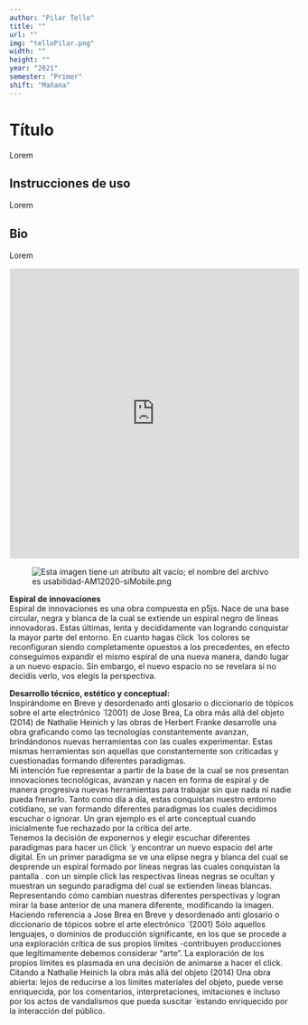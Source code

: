 ```yaml
---
author: "Pilar Tello"
title: ""
url: ""
img: "telloPilar.png"
width: ""
height: ""
year: "2021"
semester: "Primer"
shift: "Mañana"
---
```


<p></p>

# Título

Lorem 

## Instrucciones de uso 

Lorem

## Bio

Lorem

<!-- wp:html -->
<p align="center"><iframe width="512" height="512" frameborder="0" scrolling="no" style="width:512px; margin:0 auto!important;border: 1px solid #F2F2F3; z-index: 100;" src="https://editor.p5js.org/Pilitello/embed/vDWSs38IJ"></iframe></p>
<!-- /wp:html -->

<!-- wp:image {"align":"center"} -->
<div class="wp-block-image"><figure class="aligncenter"><img src="https://am1-lacabanne.atamvirtual.com.ar/wp-content/uploads/2020/12/usabilidad-AM12020-siMobile.png" alt="Esta imagen tiene un atributo alt vacío; el nombre del archivo es usabilidad-AM12020-siMobile.png"/></figure></div>
<!-- /wp:image -->

<p><strong>Espiral de innovaciones</strong><br>Espiral de innovaciones es una obra compuesta en p5js. Nace de una base circular, negra y blanca de la cual se extiende un espiral negro de lineas innovadoras. Estas últimas, lenta y decididamente van logrando conquistar la mayor parte del entorno. En cuanto hagas ̈click ̈ los colores se reconfiguran siendo completamente opuestos a los precedentes, en efecto conseguimos expandir el mismo espiral de una nueva manera, dando lugar a un nuevo espacio. Sin embargo, el nuevo espacio no se revelara si no decidís verlo, vos elegís la perspectiva.</p>
<p><strong>Desarrollo técnico, estético y conceptual:</strong><br>Inspirándome en ̈Breve y desordenado anti glosario o diccionario de tópicos sobre el arte electrónico ̈ (2001) de Jose Brea, ̈La obra más allá del objeto ̈(2014) de Nathalie Heinich y las obras de Herbert Franke desarrolle una obra graficando como las tecnologías constantemente avanzan, brindándonos nuevas herramientas con las cuales experimentar. Estas mismas herramientas son aquellas que constantemente son criticadas y cuestionadas formando diferentes paradigmas.<br>Mi intención fue representar a partir de la base de la cual se nos presentan innovaciones tecnológicas, avanzan y nacen en forma de espiral y de manera progresiva nuevas herramientas para trabajar sin que nada ni nadie pueda frenarlo. Tanto como día a día, estas conquistan nuestro entorno cotidiano, se van formando diferentes paradigmas los cuales decidimos escuchar o ignorar. Un gran ejemplo es el arte conceptual cuando inicialmente fue rechazado por la crítica del arte.<br>Tenemos la decisión de exponernos y elegir escuchar diferentes paradigmas para hacer un ̈click ̈ y encontrar un nuevo espacio del arte digital. En un primer paradigma se ve una elipse negra y blanca del cual se desprende un espiral formado por líneas negras las cuales conquistan la pantalla . con un simple click las respectivas líneas negras se ocultan y muestran un segundo paradigma del cual se extienden líneas blancas. Representando cómo cambian nuestras diferentes perspectivas y logran mirar la base anterior de una manera diferente, modificando la imagen. Haciendo referencia a Jose Brea en ̈Breve y desordenado anti glosario o diccionario de tópicos sobre el arte electrónico ̈ (2001) ̈Sólo aquellos lenguajes, o dominios de producción significante, en los que se procede a una exploración crítica de sus propios límites -contribuyen producciones que legítimamente debemos considerar “arte”.̈ La exploración de los propios límites es plasmada en una decisión de animarse a hacer el click.<br>Citando a Nathalie Heinich la obra más allá del objeto (2014) ̈Una obra abierta: lejos de reducirse a los límites materiales del objeto, puede verse enriquecida, por los comentarios, interpretaciones, imitaciones e incluso por los actos de vandalismos que pueda suscitar ̈ estando enriquecido por la interacción del público.</p>